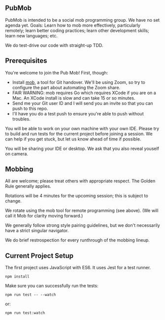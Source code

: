 ## PubMob

PubMob is intended to be a social mob programming group. We have no set agenda yet. Goals: Learn how to mob more effectively, particularly remotely; learn better coding practices; learn other development skills; learn new languages; etc.

We do test-drive our code with straight-up TDD.

## Prerequisites

You're welcome to join the Pub Mob! First, though:

* Install [mob](https://github.com/remotemobprogramming/mob), a tool for Git handover. We'll be using Zoom, so try to configure the part about automating the Zoom share.
* FAIR WARNING: mob requires Go which requires XCode if you are on a Mac. An XCode install is slow and can take 15 or so minutes.
* Send me your Git user ID and I will send you an invite so that you can push to this repo.
* I'll have you do a test push to ensure you're able to push without troubles.

You will be able to work on your own machine with your own IDE. Please try to build and run tests for the current project before joining a session. We can help if you get stuck, but let us know ahead of time if possible.

You will be sharing your IDE or desktop. We ask that you also reveal youself on camera.

## Mobbing

All are welcome; please treat others with appropriate respect. The Golden Rule generally applies.

Rotations will be 4 minutes for the upcoming session; this is subject to change.

We rotate using the mob tool for remote programming (see above). (We will call it Mob for clarity moving forward.)

We generally follow strong style pairing guidelines, but we don't necessarily have a strict singular navigator.

We do brief restrospection for every runthrough of the mobbing lineup.

## Current Project Setup

The first project uses JavaScript with ES6. It uses Jest for a test runner. 

```
npm install
```

Make sure you can successfully run the tests:

```
npm run test -- --watch
```

or:

```
npm run test:watch
```
